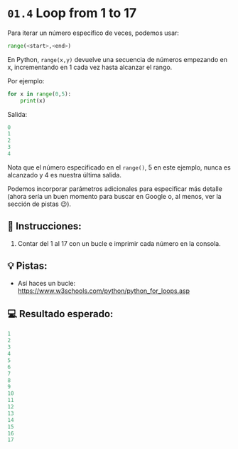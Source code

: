 # `01.4` Loop from 1 to 17

Para iterar un número específico de veces, podemos usar:

```py
range(<start>,<end>)
``` 

En Python, `range(x,y)` devuelve una secuencia de números empezando en x, incrementando en 1 cada vez hasta alcanzar el rango. 

Por ejemplo:

```py
for x in range(0,5):
    print(x)
```

Salida:

```py
0
1
2
3
4
```

Nota que el número especificado en el `range()`, 5 en este ejemplo, nunca es alcanzado y 4 es nuestra última salida. 

Podemos incorporar parámetros adicionales para especificar más detalle (ahora sería un buen momento para buscar en Google o, al menos, ver la sección de pistas 😉).

## 📝 Instrucciones:

1. Contar del 1 al 17 con un bucle e imprimir cada número en la consola.

## 💡 Pistas:

+ Así haces un bucle: https://www.w3schools.com/python/python_for_loops.asp

## 💻 Resultado esperado:

```py
1
2
3
4
5
6
7
8
9
10
11
12
13
14
15
16
17
```
